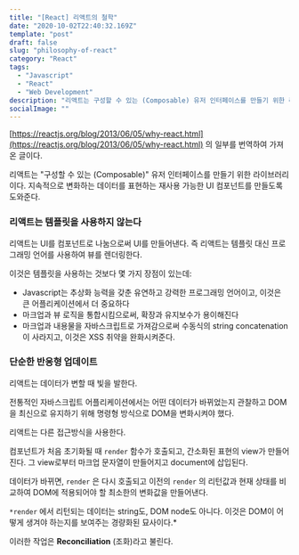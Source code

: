 ```yaml
---
title: "[React] 리액트의 철학"
date: "2020-10-02T22:40:32.169Z"
template: "post"
draft: false
slug: "philosophy-of-react"
category: "React"
tags:
  - "Javascript"
  - "React"
  - "Web Development"
description: "리액트는 구성할 수 있는 (Composable) 유저 인터페이스를 만들기 위한 라이브러리이다.  지속적으로 변화하는 데이터를 표현하는 재사용 가능한 UI 컴포넌트를 만들도록 도와준다."
socialImage: ""
---
```


[https://reactjs.org/blog/2013/06/05/why-react.html](https://reactjs.org/blog/2013/06/05/why-react.html) 의 일부를 번역하여 가져온 글이다.

리액트는 "구성할 수 있는 (Composable)" 유저 인터페이스를 만들기 위한 라이브러리이다. 지속적으로 변화하는 데이터를 표현하는 재사용 가능한 UI 컴포넌트를 만들도록 도와준다.

### 리액트는 템플릿을 사용하지 않는다

리액트는 UI를 컴포넌트로 나눔으로써 UI를 만들어낸다. 즉 리액트는 템플릿 대신 프로그래밍 언어를 사용하여 뷰를 렌더링한다.

이것은 템플릿을 사용하는 것보다 몇 가지 장점이 있는데:

- Javascript는 추상화 능력을 갖춘 유연하고 강력한 프로그래밍 언어이고, 이것은 큰 어플리케이션에서 더 중요하다
- 마크업과 뷰 로직을 통합시킴으로써, 확장과 유지보수가 용이해진다
- 마크업과 내용물을 자바스크립트로 가져감으로써 수동식의 string concatenation이 사라지고, 이것은 XSS 취약을 완화시켜준다.

### 단순한 반응형 업데이트

리액트는 데이터가 변할 때 빛을 발한다.

전통적인 자바스크립트 어플리케이션에서는 어떤 데이터가 바뀌었는지 관찰하고 DOM을 최신으로 유지하기 위해 명령형 방식으로 DOM을 변화시켜야 했다.

리액트는 다른 접근방식을 사용한다.

컴포넌트가 처음 초기화될 때 `render` 함수가 호출되고, 간소화된 표현의 view가 만들어진다. 그 view로부터 마크업 문자열이 만들어지고 document에 삽입된다.

데이터가 바뀌면, `render` 은 다시 호출되고 이전의 `render` 의 리턴값과 현재 상태를 비교하여 DOM에 적용되어야 할 최소한의 변화값을 만들어낸다.

`*render` 에서 리턴되는 데이터는 string도, DOM node도 아니다. 이것은 DOM이 어떻게 생겨야 하는지를 보여주는 경량화된 묘사이다.\*

이러한 작업은 **Reconciliation** (조화)라고 불린다.
